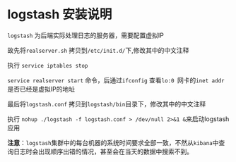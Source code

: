 # logstash 安装说明

```logstash``` 为后端实际处理日志的服务器，需要配置虚拟IP

故先将```realserver.sh``` 拷贝到```/etc/init.d/```下,修改其中的中文注释

执行 ```service iptables stop```

```service realserver start``` 命令，后通过```ifconfig``` 查看```lo:0 ```网卡的```inet addr``` 是否已经是虚拟IP的地址

最后将```logstash.conf``` 拷贝到```logstash/bin```目录下，修改其中的中文注释

执行 ```nohup ./logstash -f logstash.conf > /dev/null 2>&1 &```来启动logstash应用


**注意**：```logstash```集群中的每台机器的系统时间要求全部一致，不然从```kibana```中查询日志时会出现顺序出错的情况，甚至会在当天的数据中搜索不到。
